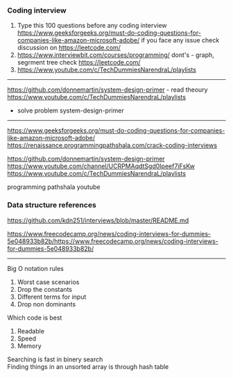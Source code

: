 ### Coding interview
1) Type this 100 questions before any coding interview
https://www.geeksforgeeks.org/must-do-coding-questions-for-companies-like-amazon-microsoft-adobe/
if you face any issue check discussion on https://leetcode.com/ 
2) https://www.interviewbit.com/courses/programming/
dont's - graph, segrment tree
check https://leetcode.com/
3) https://www.youtube.com/c/TechDummiesNarendraL/playlists


----------------
https://github.com/donnemartin/system-design-primer - read theoury  
https://www.youtube.com/c/TechDummiesNarendraL/playlists

- solve problem system-design-primer 

*********************
https://www.geeksforgeeks.org/must-do-coding-questions-for-companies-like-amazon-microsoft-adobe/
https://renaissance.programmingpathshala.com/crack-coding-interviews

https://github.com/donnemartin/system-design-primer 
https://www.youtube.com/channel/UCRPMAqdtSgd0Ipeef7iFsKw
https://www.youtube.com/c/TechDummiesNarendraL/playlists

programming pathshala youtube 

### Data structure references
https://github.com/kdn251/interviews/blob/master/README.md


https://www.freecodecamp.org/news/coding-interviews-for-dummies-5e048933b82b/https://www.freecodecamp.org/news/coding-interviews-for-dummies-5e048933b82b/

*****
Big O notation rules

1) Worst case scenarios
2) Drop the constants 
3) Different terms for input
4) Drop non dominants


Which code is best
1) Readable
2) Speed
3) Memory

Searching is fast in binery search  
Finding things in an unsorted array is through hash table